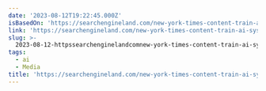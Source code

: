 ```yaml
---
date: '2023-08-12T19:22:45.000Z'
isBasedOn: 'https://searchengineland.com/new-york-times-content-train-ai-systems-430556'
link: 'https://searchengineland.com/new-york-times-content-train-ai-systems-430556'
slug: >-
  2023-08-12-httpssearchenginelandcomnew-york-times-content-train-ai-systems-430556
tags:
  - ai
  - Media
title: 'https://searchengineland.com/new-york-times-content-train-ai-systems-430556'
---
```


